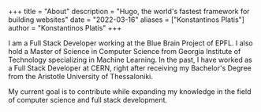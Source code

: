 +++
title = "About"
description = "Hugo, the world's fastest framework for building websites"
date = "2022-03-16"
aliases = ["Konstantinos Platis"]
author = "Konstantinos Platis"
+++

I am a Full Stack Developer working at the Blue Brain Project of EPFL. I also hold a Master of Science in Computer 
Science from Georgia Institute of Technology specializing in Machine Learning. In the past, I have worked as a Full 
Stack Developer at CERN, right after receiving my Bachelor's Degree from the Aristotle University of Thessaloniki.

My current goal is to contribute while expanding my knowledge in the field of computer science and full stack development.
